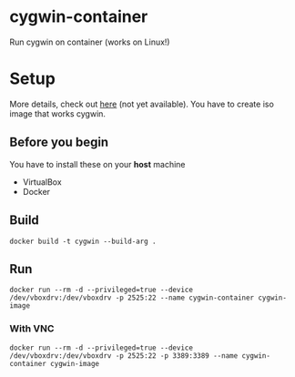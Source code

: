 # cygwin-container
Run cygwin on container (works on Linux!)

# Setup
More details, check out [here](https://qiita.com/advent-calendar/2021/nnct) (not yet available).
You have to create iso image that works cygwin.  

## Before you begin
You have to install these on your **host** machine

- VirtualBox
- Docker

## Build
```
docker build -t cygwin --build-arg .
```

## Run
```
docker run --rm -d --privileged=true --device /dev/vboxdrv:/dev/vboxdrv -p 2525:22 --name cygwin-container cygwin-image
```

### With VNC
```
docker run --rm -d --privileged=true --device /dev/vboxdrv:/dev/vboxdrv -p 2525:22 -p 3389:3389 --name cygwin-container cygwin-image
```
